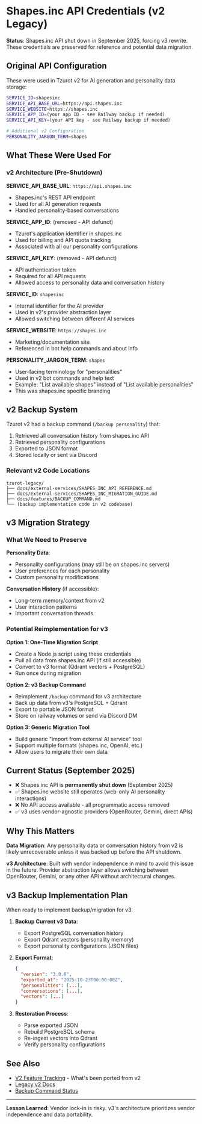# Shapes.inc API Credentials (v2 Legacy)

**Status**: Shapes.inc API shut down in September 2025, forcing v3 rewrite. These credentials are preserved for reference and potential data migration.

## Original API Configuration

These were used in Tzurot v2 for AI generation and personality data storage:

```bash
SERVICE_ID=shapesinc
SERVICE_API_BASE_URL=https://api.shapes.inc
SERVICE_WEBSITE=https://shapes.inc
SERVICE_APP_ID=(your app ID - see Railway backup if needed)
SERVICE_API_KEY=(your API key - see Railway backup if needed)

# Additional v2 Configuration
PERSONALITY_JARGON_TERM=shapes
```

## What These Were Used For

### v2 Architecture (Pre-Shutdown)

**SERVICE_API_BASE_URL**: `https://api.shapes.inc`
- Shapes.inc's REST API endpoint
- Used for all AI generation requests
- Handled personality-based conversations

**SERVICE_APP_ID**: (removed - API defunct)
- Tzurot's application identifier in shapes.inc
- Used for billing and API quota tracking
- Associated with all our personality configurations

**SERVICE_API_KEY**: (removed - API defunct)
- API authentication token
- Required for all API requests
- Allowed access to personality data and conversation history

**SERVICE_ID**: `shapesinc`
- Internal identifier for the AI provider
- Used in v2's provider abstraction layer
- Allowed switching between different AI services

**SERVICE_WEBSITE**: `https://shapes.inc`
- Marketing/documentation site
- Referenced in bot help commands and about info

**PERSONALITY_JARGON_TERM**: `shapes`
- User-facing terminology for "personalities"
- Used in v2 bot commands and help text
- Example: "List available shapes" instead of "List available personalities"
- This was shapes.inc specific branding

## v2 Backup System

Tzurot v2 had a backup command (`/backup personality`) that:
1. Retrieved all conversation history from shapes.inc API
2. Retrieved personality configurations
3. Exported to JSON format
4. Stored locally or sent via Discord

### Relevant v2 Code Locations

```
tzurot-legacy/
├── docs/external-services/SHAPES_INC_API_REFERENCE.md
├── docs/external-services/SHAPES_INC_MIGRATION_GUIDE.md
├── docs/features/BACKUP_COMMAND.md
└── (backup implementation code in v2 codebase)
```

## v3 Migration Strategy

### What We Need to Preserve

**Personality Data**:
- Personality configurations (may still be on shapes.inc servers)
- User preferences for each personality
- Custom personality modifications

**Conversation History** (if accessible):
- Long-term memory/context from v2
- User interaction patterns
- Important conversation threads

### Potential Reimplementation for v3

**Option 1: One-Time Migration Script**
- Create a Node.js script using these credentials
- Pull all data from shapes.inc API (if still accessible)
- Convert to v3 format (Qdrant vectors + PostgreSQL)
- Run once during migration

**Option 2: v3 Backup Command**
- Reimplement `/backup` command for v3 architecture
- Back up data from v3's PostgreSQL + Qdrant
- Export to portable JSON format
- Store on railway volumes or send via Discord DM

**Option 3: Generic Migration Tool**
- Build generic "import from external AI service" tool
- Support multiple formats (shapes.inc, OpenAI, etc.)
- Allow users to migrate their own data

## Current Status (September 2025)

- ❌ Shapes.inc API is **permanently shut down** (September 2025)
- ✅ Shapes.inc website still operates (web-only AI personality interactions)
- ❌ No API access available - all programmatic access removed
- ✅ v3 uses vendor-agnostic providers (OpenRouter, Gemini, direct APIs)

## Why This Matters

**Data Migration**: Any personality data or conversation history from v2 is likely unrecoverable unless it was backed up before the API shutdown.

**v3 Architecture**: Built with vendor independence in mind to avoid this issue in the future. Provider abstraction layer allows switching between OpenRouter, Gemini, or any other API without architectural changes.

## v3 Backup Implementation Plan

When ready to implement backup/migration for v3:

1. **Backup Current v3 Data**:
   - Export PostgreSQL conversation history
   - Export Qdrant vectors (personality memory)
   - Export personality configurations (JSON files)

2. **Export Format**:
   ```json
   {
     "version": "3.0.0",
     "exported_at": "2025-10-23T00:00:00Z",
     "personalities": [...],
     "conversations": [...],
     "vectors": [...]
   }
   ```

3. **Restoration Process**:
   - Parse exported JSON
   - Rebuild PostgreSQL schema
   - Re-ingest vectors into Qdrant
   - Verify personality configurations

## See Also

- [V2 Feature Tracking](../V2_FEATURE_TRACKING.md) - What's been ported from v2
- [Legacy v2 Docs](../../tzurot-legacy/docs/external-services/SHAPES_INC_MIGRATION_GUIDE.md)
- [Backup Command Status](../../tzurot-legacy/docs/development/BACKUP_COMMAND_STATUS.md)

---

**Lesson Learned**: Vendor lock-in is risky. v3's architecture prioritizes vendor independence and data portability.
